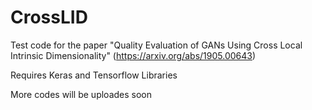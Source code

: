 # CrossLID

Test code for the paper "Quality Evaluation of GANs Using Cross Local Intrinsic Dimensionality"
(https://arxiv.org/abs/1905.00643)

Requires Keras and Tensorflow Libraries

More codes will be uploades soon
